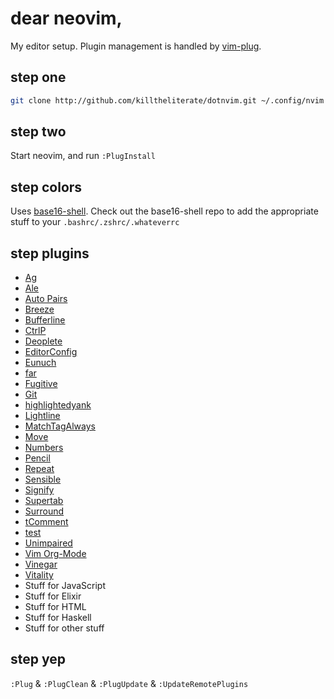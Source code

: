 # dear neovim,

My editor setup. Plugin management is handled by [vim-plug](http://github.com/junegunn/vim-plug).

## step one

```bash
git clone http://github.com/killtheliterate/dotnvim.git ~/.config/nvim
```

## step two

Start neovim, and run `:PlugInstall`

## step colors

Uses [base16-shell](https://github.com/chriskempson/base16-shell). Check out
the base16-shell repo to add the appropriate stuff to your 
`.bashrc/.zshrc/.whateverrc`

## step plugins

* [Ag](http://github.com/rking/ag.vim)
* [Ale](https://github.com/w0rp/ale)
* [Auto Pairs](http://github.com/jiangmiao/auto-pairs)
* [Breeze](http://github.com/gcmt/breeze.vim)
* [Bufferline](http://github.com/bling/vim-bufferline)
* [CtrlP](http://github.com/kien/ctrlp.vim)
* [Deoplete](http://github.com/Shougo/deoplete.nvim)
* [EditorConfig](http://github.com/editorconfig/editorconfig-vim)
* [Eunuch](http://github.com/tpope/vim-eunuch)
* [far](https://github.com/brooth/far.vim)
* [Fugitive](http://github.com/tpope/vim-fugitive)
* [Git](http://github.com/tpope/vim-git)
* [highlightedyank](https://github.com/machakann/vim-highlightedyank)
* [Lightline](http://github.com/itchyny/lightline.vim)
* [MatchTagAlways](http://github.com/Valloric/MatchTagAlways)
* [Move](http://github.com/matze/vim-move)
* [Numbers](http://github.com/myusuf3/numbers.vim)
* [Pencil](http://github.com/reedes/vim-pencil)
* [Repeat](http://github.com/tpope/vim-repeat)
* [Sensible](http://github.com/tpope/vim-sensible)
* [Signify](http://github.com/mhinz/vim-signify)
* [Supertab](https://github.com/ervandew/supertab)
* [Surround](http://github.com/tpope/vim-surround)
* [tComment](http://github.com/tomtom/tcomment_vim)
* [test](https://github.com/janko-m/vim-test)
* [Unimpaired](http://github.com/tpope/vim-unimpaired)
* [Vim Org-Mode](http://github.com/jceb/vim-orgmode)
* [Vinegar](https://github.com/tpope/vim-vinegar)
* [Vitality](http://github.com/sjl/vitality.vim)
* Stuff for JavaScript
* Stuff for Elixir
* Stuff for HTML
* Stuff for Haskell
* Stuff for other stuff

## step yep

`:Plug` & `:PlugClean` & `:PlugUpdate` & `:UpdateRemotePlugins`
